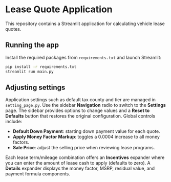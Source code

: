 # Lease Quote Application

This repository contains a Streamlit application for calculating vehicle lease quotes.

## Running the app

Install the required packages from `requirements.txt` and launch Streamlit:

```bash
pip install -r requirements.txt
streamlit run main.py
```

## Adjusting settings

Application settings such as default tax county and tier are managed in
`setting_page.py`. Use the sidebar **Navigation** radio to switch to the
**Settings** page.
The sidebar provides options to change values and a **Reset to Defaults** button
that restores the original configuration. Global controls include:

- **Default Down Payment**: starting down payment value for each quote.
- **Apply Money Factor Markup**: toggles a 0.0004 increase to all money factors.
- **Sale Price**: adjust the selling price when reviewing lease programs.

Each lease term/mileage combination offers an **Incentives** expander where you
can enter the amount of lease cash to apply (defaults to zero). A **Details**
expander displays the money factor, MSRP, residual value, and payment formula
components.
